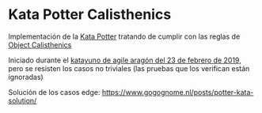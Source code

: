 # Kata Potter Calisthenics
Implementación de la [Kata Potter](http://codingdojo.org/kata/Potter/) tratando de cumplir con las reglas de 
[Object Calisthenics](https://www.cs.helsinki.fi/u/luontola/tdd-2009/ext/ObjectCalisthenics.pdf)

Iniciado durante el [katayuno de agile aragón del 23 de febrero de 2019](https://www.meetup.com/es-ES/agilearagon/events/259001191/), 
pero se resisten los casos no triviales (las pruebas que los verifican están ignoradas)


Solución de los casos edge:
https://www.gogognome.nl/posts/potter-kata-solution/
